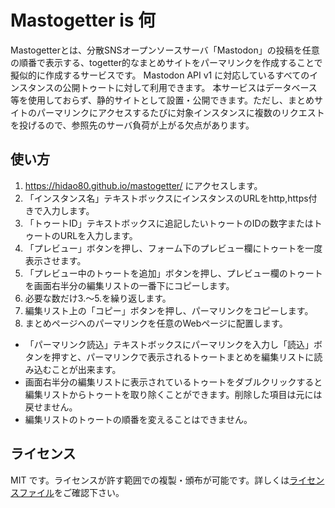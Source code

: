 # Mastogetter is 何

Mastogetterとは、分散SNSオープンソースサーバ「Mastodon」の投稿を任意の順番で表示する、togetter的なまとめサイトをパーマリンクを作成することで擬似的に作成するサービスです。
Mastodon API v1 に対応しているすべてのインスタンスの公開トゥートに対して利用できます。
本サービスはデータベース等を使用しておらず、静的サイトとして設置・公開できます。ただし、まとめサイトのパーマリンクにアクセスするたびに対象インスタンスに複数のリクエストを投げるので、参照先のサーバ負荷が上がる欠点があります。

## 使い方

1. https://hidao80.github.io/mastogetter/ にアクセスします。
2. 「インスタンス名」テキストボックスにインスタンスのURLをhttp,https付きで入力します。
3. 「トゥートID」テキストボックスに追記したいトゥートのIDの数字またはトゥートのURLを入力します。
4. 「プレビュー」ボタンを押し、フォーム下のプレビュー欄にトゥートを一度表示させます。
5. 「プレビュー中のトゥートを追加」ボタンを押し、プレビュー欄のトゥートを画面右半分の編集リストの一番下にコピーします。
6. 必要な数だけ3.～5.を繰り返します。
7. 編集リスト上の「コピー」ボタンを押し、パーマリンクをコピーします。
8. まとめページへのパーマリンクを任意のWebページに配置します。

- 「パーマリンク読込」テキストボックスにパーマリンクを入力し「読込」ボタンを押すと、パーマリンクで表示されるトゥートまとめを編集リストに読み込むことが出来ます。
- 画面右半分の編集リストに表示されているトゥートをダブルクリックすると編集リストからトゥートを取り除くことができます。削除した項目は元には戻せません。
- 編集リストのトゥートの順番を変えることはできません。

## ライセンス

MIT です。ライセンスが許す範囲での複製・頒布が可能です。詳しくは[ライセンスファイル](LICENSE)をご確認下さい。
